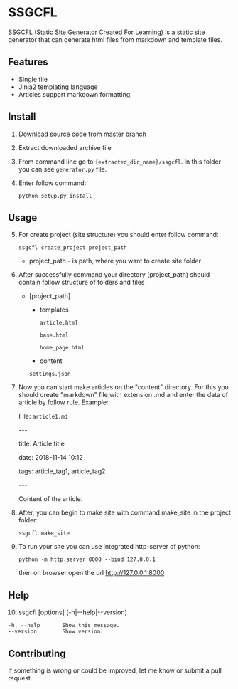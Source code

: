 SSGCFL
======

SSGCFL (Static Site Generator Created For Learning) is a static site generator that can generate html files from markdown and template files.


Features
--------

* Single file
* Jinja2 templating language
* Articles support markdown formatting.

Install
-------

1. [Download](https://github.com/faxriddin/ssgcfl/tarball/master) source code from master branch
2. Extract downloaded archive file 
3. From command line go to `{extracted_dir_name}/ssgcfl`. In this folder you can see `generator.py` file.
4. Enter follow command:

    `python setup.py install`

Usage
-----
  
5. For create project (site structure) you should enter follow command:
    
    ``ssgcfl create_project project_path``
    - project_path - is path, where you want to create site folder
6. After successfully command your directory (project_path) should contain follow structure of folders and files
    - \[project_path\]
    
        - templates
            
            `article.html`
            
            `base.html`
            
            `home_page.html`
        - content
        
        `settings.json`
7. Now you can start make articles on the "content" directory. For this you should create "markdown" file with extension .md and enter the data of article by follow rule.
    Example:
    
    File: `article1.md`
    
    \---
    
    title: Article title
    
    date: 2018-11-14 10:12
    
    tags: article_tag1, article_tag2
    
    \---    
    
    Content of the article.  
8. After, you can begin to make site with command make_site in the project folder:
    
    ``ssgcfl make_site``
9. To run your site you can use integrated http-server of python:
    
    ``python -m http.server 8000 --bind 127.0.0.1``
    
    then on browser open the url <http://127.0.0.1:8000> 

Help
----
10.    ssgcfl [options] (-h|--help|--version)
    
    -h, --help       Show this message.
    --version        Show version.


Contributing
------------

If something is wrong or could be improved, let me know or submit a pull request.

